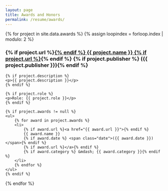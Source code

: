 ```yaml
---
layout: page
title: Awards and Honors
permalink: /resume/awards/
---
```


{% for project in site.data.awards  %}
{% assign loopindex = forloop.index | modulo: 2 %}
<article>
    <h3>
        {% if project.url %}<a href="{{ project.url }}">{% endif %}
        {{ project.name }}
        {% if project.url %}</a>{% endif %}
        {% if project.publisher %} <span class="publisher">({{ project.publisher }})</span>{% endif %}
    </h3>

    {% if project.description %}
    <p>{{ project.description }}</p>
    {% endif %}

    {% if project.role %}
    <p>Role: {{ project.role }}</p>
    {% endif %}

    {% if project.awards != null %}
    <ul>
        {% for award in project.awards %}
        <li>
            {% if award.url %}<a href="{{ award.url }}">{% endif %}
            {{ award.name }}
            {% if award.date %} <span class="date">({{ award.date }})</span>{% endif %}
            {% if award.url %}</a>{% endif %}
            {% if award.category %} &mdash; {{ award.category }}{% endif %}
        </li>
        {% endfor %}
    </ul>
    {% endif %}
</article>
{% endfor %}
